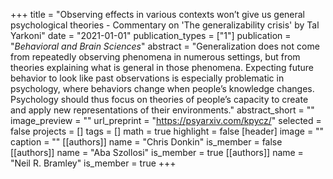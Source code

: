 +++
title = "Observing effects in various contexts won’t give us general psychological theories - Commentary on 'The generalizability crisis' by Tal Yarkoni"
date = "2021-01-01"
publication_types = ["1"]
publication = "_Behavioral and Brain Sciences_"
abstract = "Generalization does not come from repeatedly observing phenomena in numerous settings, but from theories explaining what is general in those phenomena. Expecting future behavior to look like past observations is especially problematic in psychology, where behaviors change when people’s knowledge changes. Psychology should thus focus on theories of people’s capacity to create and apply new representations of their environments."
abstract_short = ""
image_preview = ""
url_preprint = "https://psyarxiv.com/kpycz/"
selected = false
projects = []
tags = []
math = true
highlight = false
[header]
image = ""
caption = ""
[[authors]]
	name = "Chris Donkin"
	is_member = false
[[authors]]
	name = "Aba Szollosi"
	is_member = true
[[authors]]
	name = "Neil R. Bramley"
	is_member = true
+++
